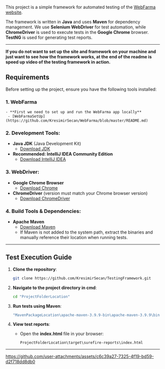 
This project is a simple framework for automated testing of the [WebFarma website](https://github.com/KresimirSecan/WebFarma).

The framework is written in **Java** and uses **Maven** for dependency management. We use **Selenium WebDriver** for test automation, while **ChromeDriver** is used to execute tests in the **Google Chrome** browser. **TestNG** is used for generating test reports.

---
**If you do not want to set up the site and framework on your machine and just want to see how the framework works, at the end of the readme is speed up video of the testing framework in action.**
## Requirements
Before setting up the project, ensure you have the following tools installed:
### 1. WebFarma
    - **First we need to set up and run the WebFarma app locally**
     - [WebFarmaSetUp](https://github.com/KresimirSecan/WebFarma/blob/master/README.md)
### 2. Development Tools:
- **Java JDK** (Java Development Kit)  
  - [Download JDK](https://www.oracle.com/java/technologies/javase-downloads.html)
- **Recommended: IntelliJ IDEA Community Edition**  
  - [Download IntelliJ IDEA](https://www.jetbrains.com/idea/download)

### 3. WebDriver:
- **Google Chrome Browser**  
  - [Download Chrome](https://www.google.com/chrome/)
- **ChromeDriver** (version must match your Chrome browser version)  
  - [Download ChromeDriver](https://developer.chrome.com/docs/chromedriver/downloads/version-selection)

### 4. Build Tools & Dependencies:
- **Apache Maven**  
  - [Download Maven](https://maven.apache.org/download.cgi)
  - If Maven is not added to the system path, extract the binaries and manually reference   their location when running tests.

---
## Test Execution Guide

1. **Clone the repository**:
   ```sh
   git clone https://github.com/KresimirSecan/TestingFramework.git
   ```

2. **Navigate to the project directory in cmd**:
   ```sh
   cd "ProjectFolderLocation"
   ```

3. **Run tests using Maven**:
   ```sh
   "MavenPackageLocation\apache-maven-3.9.9-bin\apache-maven-3.9.9\bin\mvn" test
   ```

4. **View test reports**:
   - Open the **index.html** file in your browser:
     ```
     ProjectFolderLocation\target\surefire-reports\index.html
     ```
---



https://github.com/user-attachments/assets/c6c39a27-7325-4f19-bd59-d2f718dd8db0




